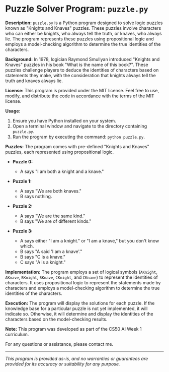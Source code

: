 # Puzzle Solver Program: `puzzle.py`

**Description:**
`puzzle.py` is a Python program designed to solve logic puzzles known as "Knights and Knaves" puzzles. These puzzles involve characters who can either be knights, who always tell the truth, or knaves, who always lie. The program represents these puzzles using propositional logic and employs a model-checking algorithm to determine the true identities of the characters.

**Background:**
In 1978, logician Raymond Smullyan introduced "Knights and Knaves" puzzles in his book "What is the name of this book?". These puzzles challenge players to deduce the identities of characters based on statements they make, with the consideration that knights always tell the truth and knaves always lie.

**License:**
This program is provided under the MIT license. Feel free to use, modify, and distribute the code in accordance with the terms of the MIT license.

**Usage:**
1. Ensure you have Python installed on your system.
2. Open a terminal window and navigate to the directory containing `puzzle.py`.
3. Run the program by executing the command: `python puzzle.py`.

**Puzzles:**
The program comes with pre-defined "Knights and Knaves" puzzles, each represented using propositional logic.

- **Puzzle 0:**
  - A says "I am both a knight and a knave."

- **Puzzle 1:**
  - A says "We are both knaves."
  - B says nothing.

- **Puzzle 2:**
  - A says "We are the same kind."
  - B says "We are of different kinds."

- **Puzzle 3:**
  - A says either "I am a knight." or "I am a knave," but you don't know which.
  - B says "A said 'I am a knave'."
  - B says "C is a knave."
  - C says "A is a knight."

**Implementation:**
The program employs a set of logical symbols (`AKnight`, `AKnave`, `BKnight`, `BKnave`, `CKnight`, and `CKnave`) to represent the identities of characters. It uses propositional logic to represent the statements made by characters and employs a model-checking algorithm to determine the true identities of the characters.

**Execution:**
The program will display the solutions for each puzzle. If the knowledge base for a particular puzzle is not yet implemented, it will indicate so. Otherwise, it will determine and display the identities of the characters based on the model-checking results.

**Note:**
This program was developed as part of the CS50 AI Week 1 curriculum.

For any questions or assistance, please contact me.

---
*This program is provided as-is, and no warranties or guarantees are provided for its accuracy or suitability for any purpose.*
